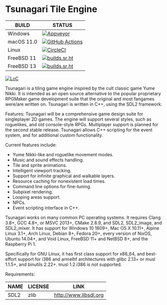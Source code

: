 # Tsunagari Tile Engine

| BUILD       | STATUS                                                                                                                                                                |
| ----------- | --------------------------------------------------------------------------------------------------------------------------------------------------------------------- |
| Windows     | [![Appveyor](https://ci.appveyor.com/api/projects/status/github/TsunagariEngine/Tsunagari?svg=true)](https://ci.appveyor.com/project/TsunagariEngine/Tsunagari)       |
| macOS 11.0  | [![GitHub Actions](https://github.com/TsunagariEngine/Tsunagari/workflows/Build/badge.svg)](https://github.com/TsunagariEngine/Tsunagari/actions)                     |
| Linux       | [![CircleCI](https://circleci.com/gh/TsunagariEngine/Tsunagari.svg?style=shield)](https://circleci.com/gh/TsunagariEngine/Tsunagari)                                  |
| FreeBSD 11  | [![builds.sr.ht](https://builds.sr.ht/~tsunagariengine/tsunagari/commits/freebsd-11.yml.svg)](https://builds.sr.ht/~tsunagariengine/tsunagari/commits/freebsd-11.yml) |
| FreeBSD 13  | [![builds.sr.ht](https://builds.sr.ht/~tsunagariengine/tsunagari/commits/freebsd-13.yml.svg)](https://builds.sr.ht/~tsunagariengine/tsunagari/commits/freebsd-13.yml) |

<!-- Travis CI is broken and their support representatives have stopped responding. Not sure what is going on. -->
<!--| macOS 10.11 | [![TravisCI](https://api.travis-ci.com/TsunagariEngine/Tsunagari.svg)](https://travis-ci.com/TsunagariEngine/Tsunagari)                                               |-->


[![LoC](https://tokei.rs/b1/github/TsunagariEngine/Tsunagari?category=code)](https://github.com/XAMPPRocky/tokei)

Tsunagari is a tiling game engine inspired by the cult classic game Yume
Nikki. It is intended as an open source alternative to the popular proprietary
RPGMaker game development suite that the original and most fangames were/are
written on. Tsunagari is written in C++, using the SDL2 framework.

Features:
Tsunagari will be a comprehensive game design suite for singleplayer 2D games.
The engine will support several styles, such as roguelikes, and old
console-style RPGs. Multiplayer support is planned for the second stable
release. Tsunagari allows C++ scripting for the event system, and for
additional custom functionality.

Current features include:
* Yume Nikki-like and roguelike movement modes.
* Music and sound effects handling.
* Tile and sprite animations.
* Intelligent viewport tracking.
* Support for infinite graphical and walkable layers.
* Resource caching for nonexistent load times.
* Command line options for fine-tuning.
* Subpixel rendering.
* Looping areas support.
* NPCs.
* Event scripting interface in C++.

Tsunagari works on many common PC operating systems. It requires Clang 3.8+,
GCC 4.8+, or MSVC 2013+, CMake 2.8.9, and SDL2, SDL2\_image, and SDL2\_mixer.
It has support for Windows 10 1809+, Mac OS X 10.11+, Alpine Linux 3.1+, Arch
Linux, Debian 8+, Fedora 20+, every version of NixOS, Ubuntu 14.04+, and Void
Linux, FreeBSD 11+ and NetBSD 8+, and the Raspberry Pi 1.

Specifically for GNU Linux, it has first class support for x86\_64, and
best-effort support for i386 and armelhf architectures with glibc 2.13+ or musl
1.1.5+, and binutils 2.22+. musl 1.2 i386 is not supported.

Requirements:

| NAME        | LICENSE     | LINK                   |
| ----------- | ----------- | ---------------------- |
| SDL2        | zlib        | http://www.libsdl.org  |
